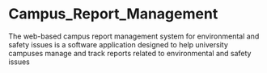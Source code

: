 # Campus_Report_Management
The web-based campus report management system for environmental and safety issues is a software application designed to help university campuses manage and track reports related to environmental and safety issues
